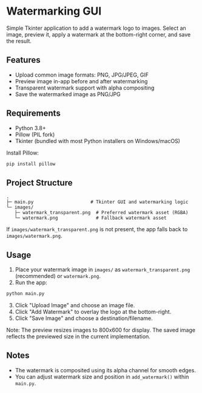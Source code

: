 # Watermarking GUI

Simple Tkinter application to add a watermark logo to images. Select an image, preview it, apply a watermark at the bottom-right corner, and save the result.

## Features

- Upload common image formats: PNG, JPG/JPEG, GIF
- Preview image in-app before and after watermarking
- Transparent watermark support with alpha compositing
- Save the watermarked image as PNG/JPG

## Requirements

- Python 3.8+
- Pillow (PIL fork)
- Tkinter (bundled with most Python installers on Windows/macOS)

Install Pillow:

```bash
pip install pillow
```

## Project Structure

```
.
├─ main.py                     # Tkinter GUI and watermarking logic
└─ images/
   ├─ watermark_transparent.png  # Preferred watermark asset (RGBA)
   └─ watermark.png              # Fallback watermark asset
```

If `images/watermark_transparent.png` is not present, the app falls back to `images/watermark.png`.

## Usage

1. Place your watermark image in `images/` as `watermark_transparent.png` (recommended) or `watermark.png`.
2. Run the app:

```bash
python main.py
```

3. Click "Upload Image" and choose an image file.
4. Click "Add Watermark" to overlay the logo at the bottom-right.
5. Click "Save Image" and choose a destination/filename.

Note: The preview resizes images to 800x600 for display. The saved image reflects the previewed size in the current implementation.

## Notes

- The watermark is composited using its alpha channel for smooth edges.
- You can adjust watermark size and position in `add_watermark()` within `main.py`.

